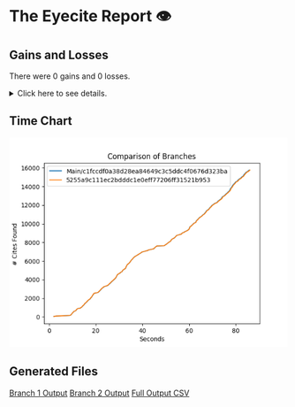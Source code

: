 # The Eyecite Report :eye:



Gains and Losses
---------
There were 0 gains and 0 losses.

<details>
<summary>Click here to see details.</summary>

|     id     |  Gain  |  Loss  |
| ---------- | ------ | ------ |


</details>



Time Chart
---------

![image](https://raw.githubusercontent.com/freelawproject/eyecite/artifacts/269/results/chart.png)


Generated Files
---------

[Branch 1 Output](https://raw.githubusercontent.com/freelawproject/eyecite/artifacts/269/results/c1fccdf0a38d28ea84649c3c5ddc4f0676d323ba.json)
[Branch 2 Output](https://raw.githubusercontent.com/freelawproject/eyecite/artifacts/269/results/5255a9c111ec2bdddc1e0eff77206ff31521b953.json)
[Full Output CSV ](https://raw.githubusercontent.com/freelawproject/eyecite/artifacts/269/results/output.csv)
